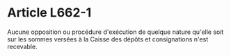 # Article L662-1

Aucune opposition ou procédure d'exécution de quelque nature qu'elle soit sur les sommes versées à la Caisse des dépôts et consignations n'est recevable.
